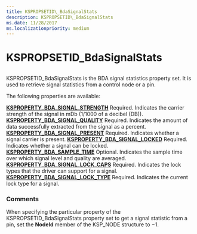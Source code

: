 ```yaml
---
title: KSPROPSETID\_BdaSignalStats
description: KSPROPSETID\_BdaSignalStats
ms.date: 11/28/2017
ms.localizationpriority: medium
---
```


# KSPROPSETID\_BdaSignalStats


## <span id="ddk_kspropsetid_bdasignalstats_ks"></span><span id="DDK_KSPROPSETID_BDASIGNALSTATS_KS"></span>


KSPROPSETID\_BdaSignalStats is the BDA signal statistics property set. It is used to retrieve signal statistics from a control node or a pin.

The following properties are available:

<span id="KSPROPERTY_BDA_SIGNAL_STRENGTH"></span><span id="ksproperty_bda_signal_strength"></span>[**KSPROPERTY\_BDA\_SIGNAL\_STRENGTH**](ksproperty-bda-signal-strength.md)
Required.
Indicates the carrier strength of the signal in mDb (1/1000 of a decibel (DB)).
<span id="KSPROPERTY_BDA_SIGNAL_QUALITY"></span><span id="ksproperty_bda_signal_quality"></span>[**KSPROPERTY\_BDA\_SIGNAL\_QUALITY**](ksproperty-bda-signal-quality.md)
Required.
Indicates the amount of data successfully extracted from the signal as a percent.
<span id="KSPROPERTY_BDA_SIGNAL_PRESENT"></span><span id="ksproperty_bda_signal_present"></span>[**KSPROPERTY\_BDA\_SIGNAL\_PRESENT**](ksproperty-bda-signal-present.md)
Required.
Indicates whether a signal carrier is present.
<span id="KSPROPERTY_BDA_SIGNAL_LOCKED"></span><span id="ksproperty_bda_signal_locked"></span>[**KSPROPERTY\_BDA\_SIGNAL\_LOCKED**](ksproperty-bda-signal-locked.md)
Required.
Indicates whether a signal can be locked.
<span id="KSPROPERTY_BDA_SAMPLE_TIME"></span><span id="ksproperty_bda_sample_time"></span>[**KSPROPERTY\_BDA\_SAMPLE\_TIME**](ksproperty-bda-sample-time.md)
Optional.
Indicates the sample time over which signal level and quality are averaged.
<span id="KSPROPERTY_BDA_SIGNAL_LOCK_CAPS"></span><span id="ksproperty_bda_signal_lock_caps"></span>[**KSPROPERTY\_BDA\_SIGNAL\_LOCK\_CAPS**](ksproperty-bda-signal-lock-caps.md)
Required.
Indicates the lock types that the driver can support for a signal.
<span id="KSPROPERTY_BDA_SIGNAL_LOCK_TYPE"></span><span id="ksproperty_bda_signal_lock_type"></span>[**KSPROPERTY\_BDA\_SIGNAL\_LOCK\_TYPE**](ksproperty-bda-signal-lock-type.md)
Required.
Indicates the current lock type for a signal.
### Comments

When specifying the particular property of the KSPROPSETID\_BdaSignalStats property set to get a signal statistic from a pin, set the **NodeId** member of the KSP\_NODE structure to −1.

 

 





